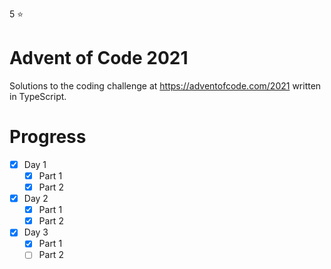 5 ⭐️
# Advent of Code 2021
Solutions to the coding challenge at https://adventofcode.com/2021 written in TypeScript.

# Progress
- [x] Day 1
  - [x] Part 1
  - [x] Part 2

- [x] Day 2
  - [x] Part 1
  - [x] Part 2

- [x] Day 3
  - [x] Part 1
  - [ ] Part 2
